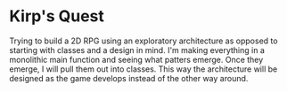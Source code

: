 # Kirp's Quest

Trying to build a 2D RPG using an exploratory architecture as opposed to starting with classes and a design in mind.  I'm making everything in a monolithic main function and seeing what patters emerge.  Once they emerge, I will pull them out into classes.  This way the architecture will be designed as the game develops instead of the other way around.
